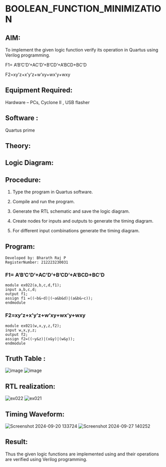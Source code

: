 # BOOLEAN_FUNCTION_MINIMIZATION

## AIM:

To implement the given logic function verify its operation in Quartus using Verilog programming.

F1= A’B’C’D’+AC’D’+B’CD’+A’BCD+BC’D 

F2=xy’z+x’y’z+w’xy+wx’y+wxy
## Equipment Required:

Hardware – PCs, Cyclone II , USB flasher

## Software :
Quartus prime

## Theory:

## Logic Diagram:

## Procedure:

1.	Type the program in Quartus software.

2.	Compile and run the program.

3.	Generate the RTL schematic and save the logic diagram.

4.	Create nodes for inputs and outputs to generate the timing diagram.

5.	For different input combinations generate the timing diagram.


## Program:
```
Developed by: Bharath Raj P
RegisterNumber: 212223230031
```
### F1= A’B’C’D’+AC’D’+B’CD’+A’BCD+BC’D 
```
module ex022(a,b,c,d,f1);
input a,b,c,d;
output f1;
assign f1 =((~b&~d)|(~a&b&d)|(a&b&~c));
endmodule
```
### F2=xy’z+x’y’z+w’xy+wx’y+wxy
```
module ex021(w,x,y,z,f2);
input w,x,y,z;
output f2;
assign f2=((~y&z)|(x&y)|(w&y));
endmodule
```
## Truth Table :
![image](https://github.com/user-attachments/assets/6870b772-1964-4a81-8652-e8a48f3de10d)
![image](https://github.com/user-attachments/assets/66f3bff8-1d7d-41df-84e1-2449b4c84db2)

## RTL realization:

![ex022](https://github.com/user-attachments/assets/05ef7302-2145-4d1f-adbc-10eabf79885a)
![ex021](https://github.com/user-attachments/assets/8156561c-c611-4f12-8c09-1741f0d94565)

## Timing Waveform:

![Screenshot 2024-09-20 133724](https://github.com/user-attachments/assets/64cd3547-b321-4547-97e1-ccdf4b922489)
![Screenshot 2024-09-27 140252](https://github.com/user-attachments/assets/3f598a70-6732-4d5a-9052-89ec8a3b54ac)

## Result:

Thus the given logic functions are implemented using and their operations are verified using Verilog programming.


